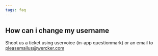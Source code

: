 ```yaml
---
tags: faq
---
```


## How can i change my username

Shoot us a ticket using uservoice (in-app questionmark) or an email
to [pleasemailus@wercker.com](mailto:pleasemailus@wercker.com)
